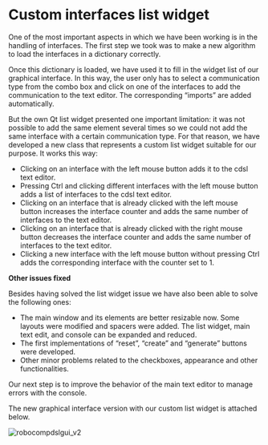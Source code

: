 # **Custom interfaces list widget**

One of the most important aspects in which we have been working is in the handling of interfaces. The first step we took was to make a new algorithm to load the interfaces in a dictionary correctly.

Once this dictionary is loaded, we have used it to fill in the widget list of our graphical interface. In this way, the user only has to select a communication type from the combo box and click on one of the interfaces to add the communication to the text editor. The corresponding “imports” are added automatically.

But the own Qt list widget presented one important limitation: it was not possible to add the same element several times so we could not add the same interface with a certain communication type. For that reason, we have developed a new class that represents a custom list widget suitable for our purpose. It works this way:

 - Clicking on an interface with the left mouse button adds it to the cdsl text editor.
 - Pressing Ctrl and clicking different interfaces with the left mouse button adds a list of interfaces to the cdsl text editor.
 - Clicking on an interface that is already clicked with the left mouse button increases the interface counter and adds the same number of interfaces to the text editor.
 - Clicking on an interface that is already clicked with the right mouse button decreases the interface counter and adds the same number of interfaces to the text editor.
 - Clicking a new interface with the left mouse button without pressing Ctrl adds the corresponding interface with the counter set to 1.

**Other issues fixed**

Besides having solved the list widget issue we have also been able to solve the following ones:

 - The main window and its elements are better resizable now. Some layouts were modified and spacers were added. The list widget, main text edit, and console can be expanded and reduced.
 - The first implementations of “reset”, “create” and “generate” buttons were developed.
 - Other minor problems related to the checkboxes, appearance and other functionalities.

Our next step is to improve the behavior of the main text editor to manage errors with the console.

The new graphical interface version with our custom list widget is attached below.

![robocompdslgui_v2](https://github.com/elebarr/web/blob/master/gsoc/2019/elena_barranco/robocompdslgui_v2.png)


